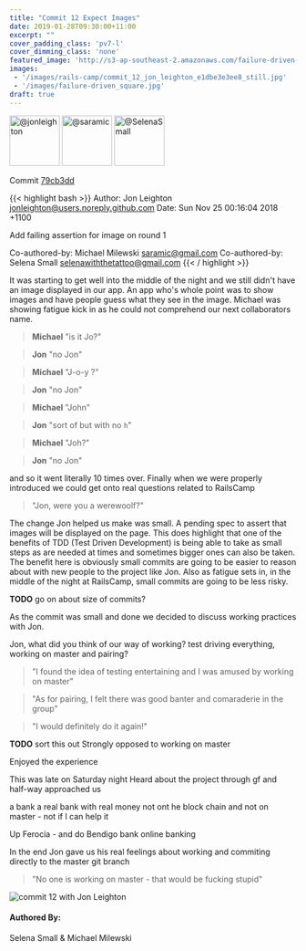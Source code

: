 ```yaml
---
title: "Commit 12 Expect Images"
date: 2019-01-28T09:30:00+11:00
excerpt: ""
cover_padding_class: 'pv7-l'
cover_dimming_class: 'none'
featured_image: 'http://s3-ap-southeast-2.amazonaws.com/failure-driven-blog/railscamp-24-woodfield-hobart/commit_12_jon_leighton_e1dbe3e3ee8.gif'
images:
 - '/images/rails-camp/commit_12_jon_leighton_e1dbe3e3ee8_still.jpg'
 - '/images/failure-driven_square.jpg'
draft: true
---
```


<img alt="@jonleighton" src="//github.com/jonleighton.png" style="display: inline; width: 88px;" height="88" />
<img alt="@saramic" src="//github.com/saramic.png" style="display: inline; width: 88px;" height="88" />
<img alt="@SelenaSmall" src="//github.com/SelenaSmall.png" style="display: inline; width: 88px;" height="88" />

Commit [79cb3dd](https://github.com/failure-driven/railscamp-search-term/commit/79cb3dd3bbe62e58826b3ce9b79eae68e4ef76f9)

{{< highlight bash >}}
Author: Jon Leighton <jonleighton@users.noreply.github.com>
Date:   Sun Nov 25 00:16:04 2018 +1100

Add failing assertion for image on round 1

Co-authored-by: Michael Milewski <saramic@gmail.com>
Co-authored-by: Selena Small <selenawiththetattoo@gmail.com>
{{< / highlight >}}

It was starting to get well into the middle of the night and we still didn't
have an image displayed in our app. An app who's whole point was to show images
and have people guess what they see in the image. Michael was showing fatigue
kick in as he could not comprehend our next collaborators name.

> **Michael** "is it Jo?"

> **Jon** "no Jon"

> **Michael** "J-o-y ?"

> **Jon** "no Jon"

> **Michael** "John"

> **Jon** "sort of but with no `h`"

> **Michael** "Joh?"

> **Jon** "no Jon"

and so it went literally 10 times over. Finally when we were properly
introduced we could get onto real questions related to RailsCamp

> "Jon, were you a werewoolf?"

The change Jon helped us make was small. A pending spec to assert that images
will be displayed on the page. This does highlight that one of the benefits of
TDD (Test Driven Development) is being able to take as small steps as are
needed at times and sometimes bigger ones can also be taken. The benefit here
is obviously small commits are going to be easier to reason about with new
people to the project like Jon. Also as fatigue sets in, in the middle of the
night at RailsCamp, small commits are going to be less risky.

**TODO** go on about size of commits?

As the commit was small and done we decided to discuss working practices with Jon.

Jon, what did you think of our way of working? test driving everything, working
on master and pairing?

> "I found the idea of testing entertaining and I was amused by working on
> master"

> "As for pairing, I felt there was good banter and comaraderie in the group"

> "I would definitely do it again!"

**TODO** sort this out
  Strongly opposed to working on master

  Enjoyed the experience

  This was late on Saturday night
  Heard about the project through gf and half-way approached us

  a bank
  a real bank with real money
  not ont he block chain
  and not on master - not if I can help it

  Up Ferocia - and do Bendigo bank online banking

In the end Jon gave us his real feelings about working and commiting directly
to the master git branch

> "No one is working on master - that would be fucking stupid"

![commit 12 with Jon Leighton](https://s3-ap-southeast-2.amazonaws.com/failure-driven-blog/railscamp-24-woodfield-hobart/commit_12_jon_leighton_e1dbe3e3ee8.gif)

#### Authored By:

Selena Small & Michael Milewski

